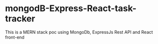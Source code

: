 # mongodB-Express-React-task-tracker
This is a MERN stack poc using MongoDb, ExpressJs Rest API and React front-end
